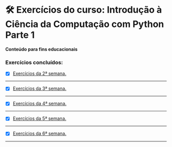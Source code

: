 # :hammer_and_wrench: Exercícios do curso: Introdução à Ciência da Computação com Python Parte 1
 **Conteúdo para fins educacionais**
 ### Exercícios concluídos:
 - [x] [Exercícios da 2ª semana.](https://github.com/PedroSantana2/exercicios-ciencia-da-computacao-USP/tree/main/USP/002_SegundaSemana_USP)
 ---
 - [x] [Exercícios da 3ª semana.](https://github.com/PedroSantana2/exercicios-ciencia-da-computacao-USP/tree/main/USP/003_TerceiraSemana_USP)
 ---
 - [x] [Exercícios da 4ª semana.](https://github.com/PedroSantana2/exercicios-ciencia-da-computacao-USP/tree/main/USP/004_QuartaSemana_USP)
 ---
 - [x] [Exercícios da 5ª semana.](https://github.com/PedroSantana2/exercicios-ciencia-da-computacao-USP/tree/main/USP/005_QuintaSemana_USP)
 ---
 - [x] [Exercícios da 6ª semana.](https://github.com/PedroSantana2/exercicios-ciencia-da-computacao-USP/tree/main/USP/006_SextaSemana_USP)  
 ---